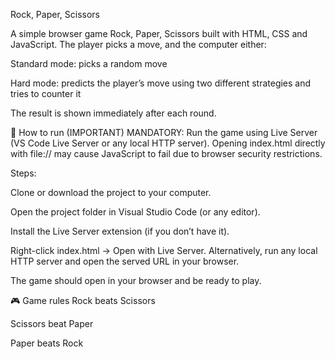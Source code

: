 Rock, Paper, Scissors


A simple browser game Rock, Paper, Scissors built with HTML, CSS and JavaScript.
The player picks a move, and the computer either:

Standard mode: picks a random move

Hard mode: predicts the player’s move using two different strategies and tries to counter it

The result is shown immediately after each round.

🚀 How to run (IMPORTANT)
MANDATORY: Run the game using Live Server (VS Code Live Server or any local HTTP server).
Opening index.html directly with file:// may cause JavaScript to fail due to browser security restrictions.

Steps:

Clone or download the project to your computer.

Open the project folder in Visual Studio Code (or any editor).

Install the Live Server extension (if you don’t have it).

Right-click index.html → Open with Live Server.
Alternatively, run any local HTTP server and open the served URL in your browser.

The game should open in your browser and be ready to play.

🎮 Game rules
Rock beats Scissors

Scissors beat Paper

Paper beats Rock

